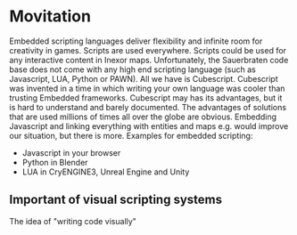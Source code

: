 # Movitation
Embedded scripting languages deliver flexibility and infinite room for creativity in games. Scripts are used everywhere. Scripts could be used for any interactive content in Inexor maps. Unfortunately, the Sauerbraten code base does not come with any high end scripting language (such as Javascript, LUA, Python or PAWN). All we have is Cubescript. Cubescript was invented in a time in which writing your own language was cooler than trusting Embedded frameworks. Cubescript may has its advantages, but it is hard to understand and barely documented. The advantages of solutions that are used millions of times all over the globe are obvious. Embedding Javascript and linking everything with entities and maps e.g. would improve our situation, but there is more.
Examples for embedded scripting:
* Javascript in your browser
* Python in Blender
* LUA in CryENGINE3, Unreal Engine and Unity

## Important of visual scripting systems
The idea of "writing code visually" 